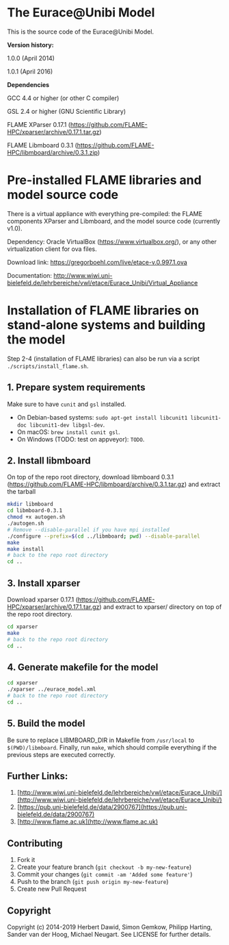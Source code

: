 # The Eurace@Unibi Model

This is the source code of the Eurace@Unibi Model.

**Version history:**

1.0.0 (April 2014)

1.0.1 (April 2016)

**Dependencies**

GCC 4.4 or higher (or other C compiler)

GSL 2.4 or higher (GNU  Scientific  Library)

FLAME XParser 0.17.1 (https://github.com/FLAME-HPC/xparser/archive/0.17.1.tar.gz)

FLAME Libmboard 0.3.1 (https://github.com/FLAME-HPC/libmboard/archive/0.3.1.zip)


# Pre-installed FLAME libraries and model source code

There is a virtual appliance with everything pre-compiled: the FLAME components XParser and Libmboard, and the model source code (currently v1.0).

Dependency: Oracle VirtualBox (https://www.virtualbox.org/), or any other virtualization client for ova files.

Download link:
https://gregorboehl.com/live/etace-v.0.997.1.ova

Documentation:
http://www.wiwi.uni-bielefeld.de/lehrbereiche/vwl/etace/Eurace_Unibi/Virtual_Appliance

# Installation of FLAME libraries on stand-alone systems and building the model

Step 2-4 (installation of FLAME libraries) can also be run via a script
`./scripts/install_flame.sh`.

## 1. Prepare system requirements

Make sure to have `cunit` and `gsl` installed.
- On Debian-based systems: `sudo apt-get install libcunit1 libcunit1-doc libcunit1-dev libgsl-dev`.
- On macOS: `brew install cunit gsl`.
- On Windows (TODO: test on appveyor): `TODO`.

## 2. Install libmboard

On top of the repo root directory, download libmboard 0.3.1
(https://github.com/FLAME-HPC/libmboard/archive/0.3.1.tar.gz) and extract the tarball

```bash
mkdir libmboard
cd libmboard-0.3.1
chmod +x autogen.sh
./autogen.sh
# Remove --disable-parallel if you have mpi installed
./configure --prefix=$(cd ../libmboard; pwd) --disable-parallel
make
make install
# back to the repo root directory
cd ..
```

## 3. Install xparser

Download xparser 0.17.1 (https://github.com/FLAME-HPC/xparser/archive/0.17.1.tar.gz) and
extract to xparser/ directory on top of the repo root directory.
```bash
cd xparser
make
# back to the repo root directory
cd ..
```

## 4. Generate makefile for the model
```bash
cd xparser
./xparser ../eurace_model.xml
# back to the repo root directory
cd ..
```

## 5. Build the model

Be sure to replace LIBMBOARD_DIR in Makefile from `/usr/local` to
`$(PWD)/libmboard`.
Finally, run `make`, which should compile everything if the previous steps are
executed correctly.

## Further Links:

1. [http://www.wiwi.uni-bielefeld.de/lehrbereiche/vwl/etace/Eurace_Unibi/](http://www.wiwi.uni-bielefeld.de/lehrbereiche/vwl/etace/Eurace_Unibi/)
2. [https://pub.uni-bielefeld.de/data/2900767](https://pub.uni-bielefeld.de/data/2900767)
3. [http://www.flame.ac.uk](http://www.flame.ac.uk)


Contributing
------------

1. Fork it
2. Create your feature branch (`git checkout -b my-new-feature`)
3. Commit your changes (`git commit -am 'Added some feature'`)
4. Push to the branch (`git push origin my-new-feature`)
5. Create new Pull Request

Copyright
---------

Copyright (c) 2014-2019 Herbert Dawid, Simon Gemkow, Philipp Harting, Sander van der Hoog, Michael Neugart. See LICENSE for further details.
